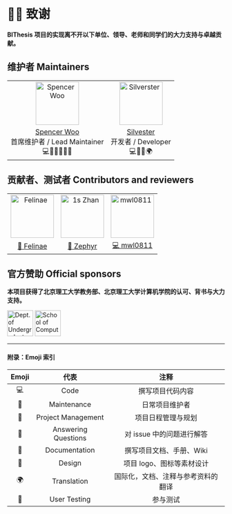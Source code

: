 # 🙇‍♂️ 致谢

**BIThesis 项目的实现离不开以下单位、领导、老师和同学们的大力支持与卓越贡献。**

## 维护者 Maintainers

<table>
  <tr>
    <td align="center"><img src="https://i.loli.net/2020/03/10/KqToYeg1buLGwsh.png" width="100px" alt="Spencer Woo"></td>
    <td align="center"><img src="https://i.loli.net/2020/03/10/pYkbBwm3nRrhzcT.png" width="100px" alt="Silverster"></td>
  </tr>
  <tr>
    <td align="center"><a href="https://github.com/spencerwooo">Spencer Woo</a><br>首席维护者 / Lead Maintainer<br>💻🚧📆💬📖🎨</td>
    <td align="center"><a href="https://github.com/Silverster98">Silvester</a><br>开发者 / Developer<br>💻🚧📖🌍</td>
  </tr>
</table>

## 贡献者、测试者 Contributors and reviewers

<table>
  <tr>
    <td align="center"><img src="https://i.loli.net/2020/03/10/rRogJdmUFv7iDx3.png" width="100px" alt="Felinae"></td>
    <td align="center"><img src="https://i.loli.net/2020/03/10/fTCIvEurgi5ezWA.png" width="100px" alt="1s Zhan"></td>
    <td align="center"><img src="https://i.loli.net/2020/03/27/w2EyRtAsxpivJMO.png" width="100px" alt="mwl0811"></td>
  </tr>
  <tr>
    <td align="center"><a href="https://github.com/felinae98">📓 Felinae</a></td>
    <td align="center"><a href="https://github.com/Zephyr1106">📓 Zephyr</a></td>
    <td align="center"><a href="https://github.com/mwl0811">💻 mwl0811</a></td>
  </tr>
</table>

## 官方赞助 Official sponsors

**本项目获得了北京理工大学教务部、北京理工大学计算机学院的认可、背书与大力支持。**

<a href="http://jwc.bit.edu.cn"><img src="https://i.loli.net/2020/03/10/5lVXDqyHCOSczjh.png" alt="Dept. of Undergraduate Academic Affairs" width="auto" height="60px"/></a> <a href="http://cs.bit.edu.cn"><img src="https://i.loli.net/2020/03/10/bXHpTfwm1jdBuCS.png" alt="School of Computer Science and Technology, BIT" width="auto" height="60px"/></a>

---

<h4>附录：Emoji 索引</h4>

| Emoji |        代表         |                注释                |
| :---: | :-----------------: | :--------------------------------: |
|  💻   |        Code         |          撰写项目代码内容          |
|  🚧   |     Maintenance     |           日常项目维护者           |
|  📆   | Project Management  |         项目日程管理与规划         |
|  💬   | Answering Questions |     对 issue 中的问题进行解答      |
|  📖   |    Documentation    |      撰写项目文档、手册、Wiki      |
|  🎨   |       Design        |     项目 logo、图标等素材设计      |
|  🌍   |     Translation     | 国际化，文档、注释与参考资料的翻译 |
|  📓   |    User Testing     |              参与测试              |
